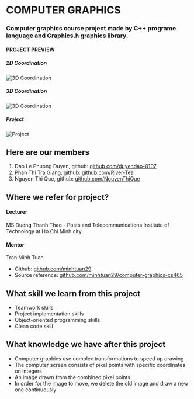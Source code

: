 # COMPUTER GRAPHICS
### Computer graphics course project made by C++ programe language and Graphics.h graphics library.

#### PROJECT PREVIEW
##### 2D Coordination
![3D Coordination](https://user-images.githubusercontent.com/85621338/174223171-452109d9-6514-421c-a46d-bb618b20aabf.png)
##### 3D Coordination
![3D Coordination](https://user-images.githubusercontent.com/85621338/174222776-62c471ef-6131-4988-8f4b-8d6d79257af8.png)
##### Project
![Project](https://user-images.githubusercontent.com/85621338/174236646-ccbc92d6-be31-4966-8f23-d14fe94197d5.gif)

## Here are our members
1. Dao Le Phuong Duyen, github: [github.com/duyendao-0107](https://github.com/duyendao-0107)
2. Phan Thi Tra Giang, github: [github.com/River-Tea](https://github.com/River-Tea)
3. Nguyen Thi Que, github: [github.com/NguyenThiQue](https://github.com/NguyenThiQue)

## Where we refer for project?
#### Lecturer
MS.Dương Thanh Thao - Posts and Telecommunications Institute of Technology at Ho Chi Minh city
#### Mentor
Tran Minh Tuan 
- Github: [github.com/minhtuan29](https://github.com/minhtuan29)
- Source reference: [github.com/minhtuan29/computer-graphics-cs465](https://github.com/minhtuan29/computer-graphics-cs465)

## What skill we learn from this project
- Teamwork skills
- Project implementation skills
- Object-oriented programming skills
- Clean code skill

## What knowledge we have after this project
- Computer graphics use complex transformations to speed up drawing
- The computer screen consists of pixel points with specific coordinates on integers
- An image drawn from the combined pixel points
- In order for the image to move, we delete the old image and draw a new one continuously
